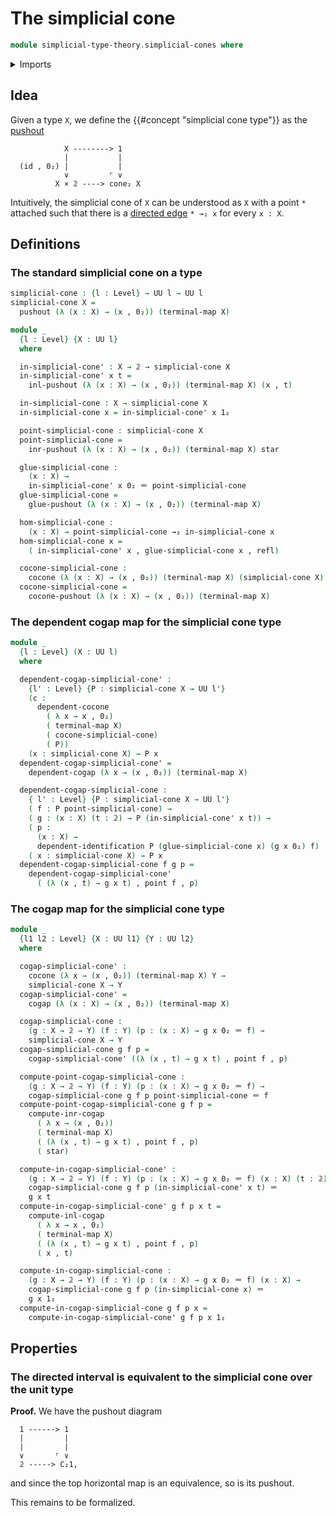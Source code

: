 # The simplicial cone

```agda
module simplicial-type-theory.simplicial-cones where
```

<details><summary>Imports</summary>

```agda
open import elementary-number-theory.natural-numbers

open import foundation.action-on-identifications-functions
open import foundation.booleans
open import foundation.cartesian-product-types
open import foundation.conjunction
open import foundation.coproduct-types
open import foundation.dependent-identifications
open import foundation.dependent-pair-types
open import foundation.disjunction
open import foundation.empty-types
open import foundation.equality-dependent-pair-types
open import foundation.equivalences
open import foundation.function-extensionality
open import foundation.function-types
open import foundation.functoriality-dependent-pair-types
open import foundation.homotopies
open import foundation.identity-types
open import foundation.propositions
open import foundation.retractions
open import foundation.sections
open import foundation.sets
open import foundation.subtypes
open import foundation.type-arithmetic-dependent-pair-types
open import foundation.unit-type
open import foundation.universe-levels

open import simplicial-type-theory.directed-interval-type
open import simplicial-type-theory.directed-relation-on-directed-interval-type
open import simplicial-type-theory.simplicial-arrows
open import simplicial-type-theory.simplicial-edges

open import synthetic-homotopy-theory.cocones-under-spans
open import synthetic-homotopy-theory.dependent-cocones-under-spans
open import synthetic-homotopy-theory.joins-of-types
open import synthetic-homotopy-theory.pushouts
```

</details>

## Idea

Given a type `X`, we define the {{#concept "simplicial cone type"}} as the
[pushout](synthetic-homotopy-theory.pushouts.md)

```text
            X --------> 1
            |           |
  (id , 0₂) |           |
            ∨         ⌜ ∨
          X × 𝟚 ----> cone₂ X
```

Intuitively, the simplicial cone of `X` can be understood as `X` with a point
`*` attached such that there is a
[directed edge](simplicial-type-theory.simplicial-edges.md) `* →₂ x` for every
`x : X`.

## Definitions

### The standard simplicial cone on a type

```agda
simplicial-cone : {l : Level} → UU l → UU l
simplicial-cone X =
  pushout (λ (x : X) → (x , 0₂)) (terminal-map X)

module _
  {l : Level} {X : UU l}
  where

  in-simplicial-cone' : X → 𝟚 → simplicial-cone X
  in-simplicial-cone' x t =
    inl-pushout (λ (x : X) → (x , 0₂)) (terminal-map X) (x , t)

  in-simplicial-cone : X → simplicial-cone X
  in-simplicial-cone x = in-simplicial-cone' x 1₂

  point-simplicial-cone : simplicial-cone X
  point-simplicial-cone =
    inr-pushout (λ (x : X) → (x , 0₂)) (terminal-map X) star

  glue-simplicial-cone :
    (x : X) →
    in-simplicial-cone' x 0₂ ＝ point-simplicial-cone
  glue-simplicial-cone =
    glue-pushout (λ (x : X) → (x , 0₂)) (terminal-map X)

  hom-simplicial-cone :
    (x : X) → point-simplicial-cone →₂ in-simplicial-cone x
  hom-simplicial-cone x =
    ( in-simplicial-cone' x , glue-simplicial-cone x , refl)

  cocone-simplicial-cone :
    cocone (λ (x : X) → (x , 0₂)) (terminal-map X) (simplicial-cone X)
  cocone-simplicial-cone =
    cocone-pushout (λ (x : X) → (x , 0₂)) (terminal-map X)
```

### The dependent cogap map for the simplicial cone type

```agda
module _
  {l : Level} (X : UU l)
  where

  dependent-cogap-simplicial-cone' :
    {l' : Level} {P : simplicial-cone X → UU l'}
    (c :
      dependent-cocone
        ( λ x → x , 0₂)
        ( terminal-map X)
        ( cocone-simplicial-cone)
        ( P))
    (x : simplicial-cone X) → P x
  dependent-cogap-simplicial-cone' =
    dependent-cogap (λ x → (x , 0₂)) (terminal-map X)

  dependent-cogap-simplicial-cone :
    { l' : Level} {P : simplicial-cone X → UU l'}
    ( f : P point-simplicial-cone) →
    ( g : (x : X) (t : 𝟚) → P (in-simplicial-cone' x t)) →
    ( p :
      (x : X) →
      dependent-identification P (glue-simplicial-cone x) (g x 0₂) f)
    ( x : simplicial-cone X) → P x
  dependent-cogap-simplicial-cone f g p =
    dependent-cogap-simplicial-cone'
      ( (λ (x , t) → g x t) , point f , p)
```

### The cogap map for the simplicial cone type

```agda
module _
  {l1 l2 : Level} {X : UU l1} {Y : UU l2}
  where

  cogap-simplicial-cone' :
    cocone (λ x → (x , 0₂)) (terminal-map X) Y →
    simplicial-cone X → Y
  cogap-simplicial-cone' =
    cogap (λ (x : X) → (x , 0₂)) (terminal-map X)

  cogap-simplicial-cone :
    (g : X → 𝟚 → Y) (f : Y) (p : (x : X) → g x 0₂ ＝ f) →
    simplicial-cone X → Y
  cogap-simplicial-cone g f p =
    cogap-simplicial-cone' ((λ (x , t) → g x t) , point f , p)

  compute-point-cogap-simplicial-cone :
    (g : X → 𝟚 → Y) (f : Y) (p : (x : X) → g x 0₂ ＝ f) →
    cogap-simplicial-cone g f p point-simplicial-cone ＝ f
  compute-point-cogap-simplicial-cone g f p =
    compute-inr-cogap
      ( λ x → (x , 0₂))
      ( terminal-map X)
      ( (λ (x , t) → g x t) , point f , p)
      ( star)

  compute-in-cogap-simplicial-cone' :
    (g : X → 𝟚 → Y) (f : Y) (p : (x : X) → g x 0₂ ＝ f) (x : X) (t : 𝟚) →
    cogap-simplicial-cone g f p (in-simplicial-cone' x t) ＝
    g x t
  compute-in-cogap-simplicial-cone' g f p x t =
    compute-inl-cogap
      ( λ x → x , 0₂)
      ( terminal-map X)
      ( (λ (x , t) → g x t) , point f , p)
      ( x , t)

  compute-in-cogap-simplicial-cone :
    (g : X → 𝟚 → Y) (f : Y) (p : (x : X) → g x 0₂ ＝ f) (x : X) →
    cogap-simplicial-cone g f p (in-simplicial-cone x) ＝
    g x 1₂
  compute-in-cogap-simplicial-cone g f p x =
    compute-in-cogap-simplicial-cone' g f p x 1₂
```

## Properties

### The directed interval is equivalent to the simplicial cone over the unit type

**Proof.** We have the pushout diagram

```text
  1 ------> 1
  |         |
  |         |
  ∨       ⌜ ∨
  𝟚 -----> C₂1,
```

and since the top horizontal map is an equivalence, so is its pushout.

This remains to be formalized.
